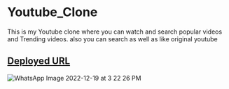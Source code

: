 # Youtube_Clone
This is my Youtube clone where you can watch and search popular videos and Trending videos.  also you can search as well as like original youtube


## [Deployed URL](https://roaring-mooncake-00a91b.netlify.app/)

![WhatsApp Image 2022-12-19 at 3 22 26 PM](https://user-images.githubusercontent.com/101393850/208397854-cbacd5b7-ac30-437e-8758-df73a6f5af1a.jpeg)
